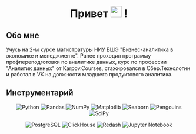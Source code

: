<h1 align="center" >Привет  <img src="https://media.giphy.com/media/hvRJCLFzcasrR4ia7z/giphy.gif" width="30px"> ! </h1>
 
## Обо мне
Учусь на 2-м курсе магистратуры НИУ ВШЭ "Бизнес-аналитика в экономике и менеджменте". Ранее проходил программу профпереподготовки по аналитике данных, курс по профессии "Аналитик данных" от Karpov.Courses, стажировался в Сбер.Технологии и работал в VK на должности младшего продуктового аналитика.

## Инструментарий

<div align="center">

![Python](https://img.shields.io/badge/-Python-0b0038?style=for-the-badge&logo=python&logoColor=3c78a9)
![Pandas](https://img.shields.io/badge/pandas-0b0038?style=for-the-badge&logoColor=white)
![NumPy](https://img.shields.io/badge/numpy-0b0038?style=for-the-badge&logoColor=white)
![Matplotlib](https://img.shields.io/badge/matplotlib-0b0038?style=for-the-badge&logoColor=white)
![Seaborn](https://img.shields.io/badge/seaborn-0b0038?style=for-the-badge&logoColor=white)
![Pengouins](https://img.shields.io/badge/pengouins-0b0038?style=for-the-badge&logoColor=white)
![SciPy](https://img.shields.io/badge/scipy-0b0038?style=for-the-badge&logoColor=white)

![PostgreSQL](https://img.shields.io/badge/PostgreSQL-0b0038?style=for-the-badge&logo=postgresql&logoColor=4169E1)
![ClickHouse](https://img.shields.io/badge/ClickHouse-0b0038?style=for-the-badge&logo=clickhouse&logoColor=FFCC01)
![Redash](https://img.shields.io/badge/Redash-0b0038?style=for-the-badge&logo=redash&logoColor=white)
![Jupyter Notebook](https://img.shields.io/badge/Jupyter%20Notebook-0b0038?style=for-the-badge&logo=jupyter&logoColor=F37626)

</div>
